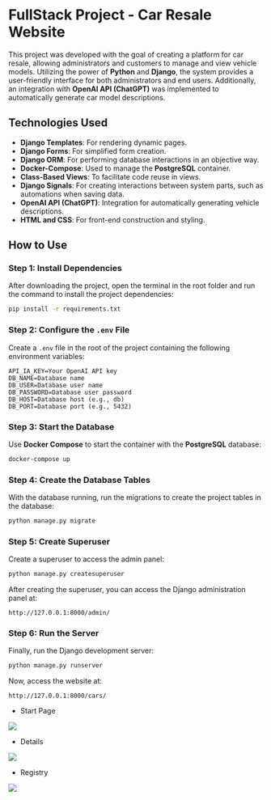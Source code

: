 
# FullStack Project - Car Resale Website

This project was developed with the goal of creating a platform for car resale, allowing administrators and customers to manage and view vehicle models. Utilizing the power of **Python** and **Django**, the system provides a user-friendly interface for both administrators and end users. Additionally, an integration with **OpenAI API (ChatGPT)** was implemented to automatically generate car model descriptions.

## Technologies Used

- **Django Templates**: For rendering dynamic pages.
- **Django Forms**: For simplified form creation.
- **Django ORM**: For performing database interactions in an objective way.
- **Docker-Compose**: Used to manage the **PostgreSQL** container.
- **Class-Based Views**: To facilitate code reuse in views.
- **Django Signals**: For creating interactions between system parts, such as automations when saving data.
- **OpenAI API (ChatGPT)**: Integration for automatically generating vehicle descriptions.
- **HTML and CSS**: For front-end construction and styling.

## How to Use

### Step 1: Install Dependencies

After downloading the project, open the terminal in the root folder and run the command to install the project dependencies:

```bash
pip install -r requirements.txt
```

### Step 2: Configure the `.env` File

Create a `.env` file in the root of the project containing the following environment variables:

```
API_IA_KEY=Your OpenAI API key
DB_NAME=Database name
DB_USER=Database user name
DB_PASSWORD=Database user password
DB_HOST=Database host (e.g., db)
DB_PORT=Database port (e.g., 5432)
```

### Step 3: Start the Database

Use **Docker Compose** to start the container with the **PostgreSQL** database:

```bash
docker-compose up
```

### Step 4: Create the Database Tables

With the database running, run the migrations to create the project tables in the database:

```bash
python manage.py migrate
```

### Step 5: Create Superuser

Create a superuser to access the admin panel:

```bash
python manage.py createsuperuser
```

After creating the superuser, you can access the Django administration panel at:

```
http://127.0.0.1:8000/admin/
```

### Step 6: Run the Server

Finally, run the Django development server:

```bash
python manage.py runserver
```

Now, access the website at:

```
http://127.0.0.1:8000/cars/
```
- Start Page

![](https://github.com/Trafl/assets/blob/main/DjangoFront.png)

- Details

![](https://github.com/Trafl/assets/blob/main/carDetail.png)

- Registry

![](https://github.com/Trafl/assets/blob/main/image.png)

